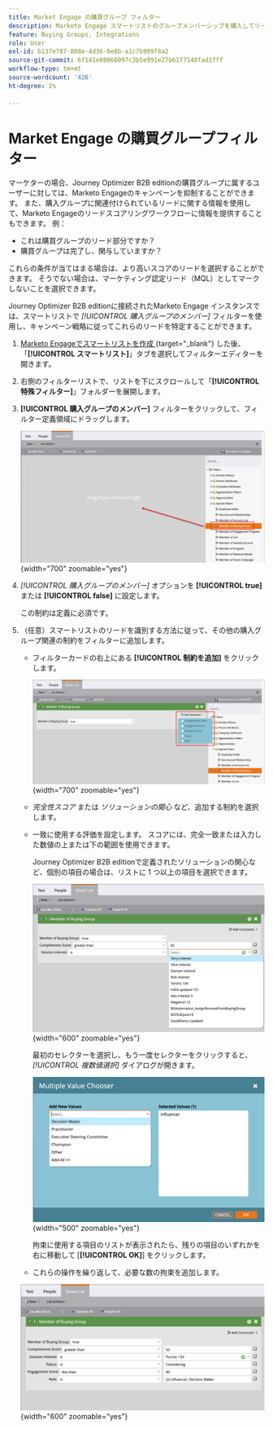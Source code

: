 ```yaml
---
title: Market Engage の購買グループ フィルター
description: Marketo Engage スマートリストのグループメンバーシップを購入してリードをフィルタリングし、Journey Optimizer B2B editionでキャンペーンを最適化し、リードのスコアリングを行います。
feature: Buying Groups, Integrations
role: User
exl-id: b137e787-808e-4d36-8e8b-a1c7b999f8a2
source-git-commit: 6f141e08066097c3b5e991e27b6177148fad1fff
workflow-type: tm+mt
source-wordcount: '426'
ht-degree: 1%

---
```


# Market Engage の購買グループフィルター

マーケターの場合、Journey Optimizer B2B editionの購買グループに属するユーザーに対しては、Marketo Engageのキャンペーンを抑制することができます。 また、購入グループに関連付けられているリードに関する情報を使用して、Marketo Engageのリードスコアリングワークフローに情報を提供することもできます。 例：

* これは購買グループのリード部分ですか？
* 購買グループは完了し、関与していますか？

これらの条件が当てはまる場合は、より高いスコアのリードを選択することができます。 そうでない場合は、マーケティング認定リード（MQL）としてマークしないことを選択できます。

Journey Optimizer B2B editionに接続されたMarketo Engage インスタンスでは、スマートリストで _[!UICONTROL 購入グループのメンバー]_ フィルターを使用し、キャンペーン戦略に従ってこれらのリードを特定することができます。

1. [Marketo Engageでスマートリストを作成 ](https://experienceleague.adobe.com/en/docs/marketo/using/product-docs/core-marketo-concepts/smart-lists-and-static-lists/creating-a-smart-list/create-a-smart-list){target="_blank"} した後、「**[!UICONTROL スマートリスト]**」タブを選択してフィルターエディターを開きます。

1. 右側のフィルターリストで、リストを下にスクロールして「**[!UICONTROL 特殊フィルター]**」フォルダーを展開します。

1. **[!UICONTROL 購入グループのメンバー]** フィルターをクリックして、フィルター定義領域にドラッグします。

   ![ スマートリストへの「購入グループのメンバー」フィルターの追加 ](./assets/me-member-of-buying-group-filter-add.png){width="700" zoomable="yes"}

1. _[!UICONTROL 購入グループのメンバー]_ オプションを **[!UICONTROL true]** または **[!UICONTROL false]** に設定します。

   この制約は定義に必須です。

1. （任意）スマートリストのリードを識別する方法に従って、その他の購入グループ関連の制約をフィルターに追加します。

   * フィルターカードの右上にある **[!UICONTROL 制約を追加]** をクリックします。

     ![ 別の拘束を選択 ](./assets/me-member-of-buying-group-filter-add-constraint.png){width="700" zoomable="yes"}

   * _完全性スコア_ または _ソリューションの関心_ など、追加する制約を選択します。

   * 一致に使用する評価を設定します。 スコアには、完全一致または入力した数値の上または下の範囲を使用できます。

     Journey Optimizer B2B editionで定義されたソリューションの関心など、個別の項目の場合は、リストに 1 つ以上の項目を選択できます。

     ![ リストから制約の値を選択します ](./assets/me-member-of-buying-group-filter-constraint-list.png){width="600" zoomable="yes"}

     最初のセレクターを選択し、もう一度セレクターをクリックすると、_[!UICONTROL 複数値選択]_ ダイアログが開きます。

     ![ 制約に複数の値を選択する ](./assets/me-member-of-buying-group-filter-constraint-multiple-value.png){width="500" zoomable="yes"}

     拘束に使用する項目のリストが表示されたら、残りの項目のいずれかを右に移動して [**[!UICONTROL OK]**] をクリックします。

   * これらの操作を繰り返して、必要な数の拘束を追加します。

   ![ 複数の制約がある購買グループ・フィルタのメンバー ](./assets/me-member-of-buying-group-filter-constraints-complete.png){width="600" zoomable="yes"}
